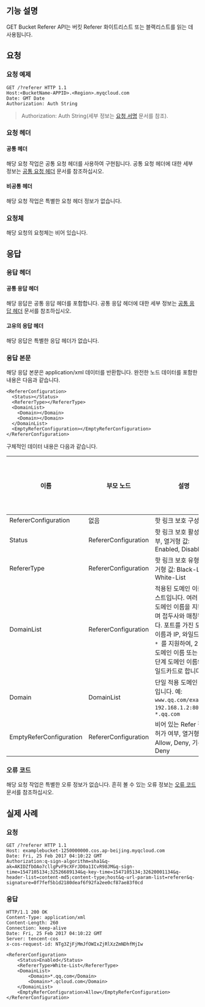 ## 기능 설명

GET Bucket Referer API는 버킷 Referer 화이트리스트 또는 블랙리스트를 읽는 데 사용됩니다.

## 요청

### 요청 예제

```HTTP
GET /?referer HTTP 1.1
Host:<BucketName-APPID>.<Region>.myqcloud.com
Date: GMT Date
Authorization: Auth String
```

> Authorization: Auth String(세부 정보는 [요청 서명](https://cloud.tencent.com/document/product/436/7778) 문서를 참조).

### 요청 헤더

#### 공통 헤더

해당 요청 작업은 공통 요청 헤더를 사용하여 구현됩니다. 공통 요청 헤더에 대한 세부 정보는 [공통 요청 헤더](https://cloud.tencent.com/document/product/436/7728) 문서를 참조하십시오.

#### 비공통 헤더

해당 요청 작업은 특별한 요청 헤더 정보가 없습니다.

### 요청체

해당 요청의 요청체는 비어 있습니다.

## 응답

### 응답 헤더

#### 공통 응답 헤더

해당 응답은 공통 응답 헤더를 포함합니다. 공통 응답 헤더에 대한 세부 정보는 [공통 응답 헤더](https://cloud.tencent.com/document/product/436/7729) 문서를 참조하십시오.

#### 고유의 응답 헤더

해당 응답은 특별한 응답 헤더가 없습니다.

### 응답 본문

해당 응답 본문은 application/xml 데이터를 반환합니다. 완전한 노드 데이터를 포함한 내용은 다음과 같습니다.

```shell
<RefererConfiguration>
  <Status></Status>
  <RefererType></RefererType>
  <DomainList>
    <Domain></Domain>
    <Domain></Domain>
  </DomainList>
  <EmptyReferConfiguration></EmptyReferConfiguration>
</RefererConfiguration>
```

구체적인 데이터 내용은 다음과 같습니다.

| 이름                    | 부모 노드               | 설명                                                         | 유형      | 필수 선택 여부 |
| ----------------------- | -------------------- | ------------------------------------------------------------ | --------- | ---- |
| RefererConfiguration    | 없음                   | 핫 링크 보호 구성 정보                                               | Container | 예   |
| Status                  | RefererConfiguration | 핫 링크 보호 활성화 여부, 열거형 값: Enabled, Disabled                 | String    | 예   |
| RefererType             | RefererConfiguration | 핫 링크 보호 유형, 열거형 값: Black-List, White-List               | String    | 예   |
| DomainList              | RefererConfiguration | 적용된 도메인 이름 리스트입니다. 여러 개의 도메인 이름을 지원하며 접두사와 매칭됩니다. 포트를 가진 도메인 이름과 IP, 와일드카드`* `를 지원하여, 2단계 도메인 이름 또는 여러 단계 도메인 이름의 와일드카드로 합니다 | Container | 예   |
| Domain                  | DomainList           | 단일 적용 도메인 이름입니다. 예: `www.qq.com/example`, `192.168.1.2:8080`, `*.qq.com` | String    | 예   |
| EmptyReferConfiguration | RefererConfiguration | 비어 있는 Refer 접근 허가 여부, 열거형 값: Allow, Deny, 기본값: Deny | String    | 아니요   |

### 오류 코드

해당 요청 작업은 특별한 오류 정보가 없습니다. 흔히 볼 수 있는 오류 정보는 [오류 코드](https://cloud.tencent.com/document/product/436/7730) 문서를 참조하십시오.

## 실제 사례

### 요청

```shell
GET /?referer HTTP 1.1
Host: examplebucket-1250000000.cos.ap-beijing.myqcloud.com
Date: Fri, 25 Feb 2017 04:10:22 GMT
Authorization:q-sign-algorithm=sha1&q-ak=AKIDZfbOAo7cllgPvF9cXFrJD0a1ICvR98JM&q-sign-time=1547105134;32526689134&q-key-time=1547105134;32620001134&q-header-list=content-md5;content-type;host&q-url-param-list=referer&q-signature=0f7fef5b1d2180deaf6f92fa2ee0cf87ae83f0cd
```

### 응답

```shell
HTTP/1.1 200 OK
Content-Type: application/xml
Content-Length: 260
Connection: keep-alive
Date: Fri, 25 Feb 2017 04:10:22 GMT
Server: tencent-cos
x-cos-request-id: NTg3ZjFjMmJfOWIxZjRlXzZmNDhfMjIw

<RefererConfiguration>
	<Status>Enabled</Status>
	<RefererType>White-List</RefererType>
	<DomainList>
		<Domain>*.qq.com</Domain>
		<Domain>*.qcloud.com</Domain>
	</DomainList>
	<EmptyReferConfiguration>Allow</EmptyReferConfiguration>
</RefererConfiguration>
```
